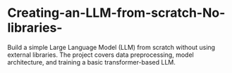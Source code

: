 # Creating-an-LLM-from-scratch-No-libraries-
Build a simple Large Language Model (LLM) from scratch without using external libraries. The project covers data preprocessing, model architecture, and training a basic transformer-based LLM.

